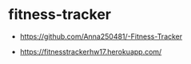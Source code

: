 # fitness-tracker

- https://github.com/Anna250481/-Fitness-Tracker

- https://fitnesstrackerhw17.herokuapp.com/